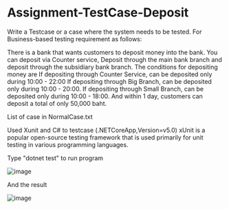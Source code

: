 # Assignment-TestCase-Deposit

  Write a Testcase or a case where the system needs to be tested. For Business-based testing requirement as follows:
  
  There is a bank that wants customers to deposit money into the bank. You can deposit via 
  Counter service, Deposit through the main bank branch and deposit through the subsidiary bank branch.
  The conditions for depositing money are 
  If depositing through Counter Service, can be deposited only during 10:00 - 22:00
  If depositing through Big Branch, can be deposited only during 10:00 - 20:00.
  If depositing through Small Branch, can be deposited only during 10:00 - 18:00.
  And within 1 day, customers can deposit a total of only 50,000 baht.

  List of case in NormalCase.txt

  Used Xunit and C# to testcase (.NETCoreApp,Version=v5.0)
  xUnit is a popular open-source testing framework that is used primarily for unit testing in various programming languages.

  Type "dotnet test" to run program
  
  ![image](https://github.com/xcjtaiz/Assignment-PriorSolution/assets/137169802/3af1ce1d-e9a4-4d7c-9bae-0317c3de9550)

  And the result 

  ![image](https://github.com/xcjtaiz/Assignment-PriorSolution/assets/137169802/9bcf4b12-c081-477f-91ad-bd10138b6a67)


